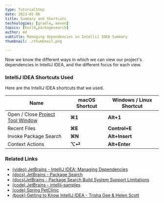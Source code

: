 ```yaml
---
type: TutorialStep
date: 2023-01-06
title: Summary and Shortcuts
technologies: [gradle, maven]
topics: [build,packagesearch]
author: md
subtitle: Managing dependencies in IntelliJ IDEA Summary
thumbnail: ./thumbnail.png

---
```


Now we know the different ways in which we can view our project's dependencies in IntelliJ IDEA, and the different focus for each view.

### IntelliJ IDEA Shortcuts Used
Here are the IntelliJ IDEA shortcuts that we used.

| Name                                                                                             | macOS Shortcut | Windows / Linux Shortcut |
|--------------------------------------------------------------------------------------------------|----------------|--------------------------|
| Open / Close [Project Tool Window](https://www.jetbrains.com/help/idea/project-tool-window.html) | **⌘1**         | **Alt+1**                |
| Recent Files                                                                                     | **⌘E**         | **Control+E**            |
| Invoke Package Search                                                                            | **⌘N**         | **Alt+Insert**           |
| Context Actions                                                                                  | **⌥⏎**         | **Alt+Enter**            |


### Related Links
- [(video) JetBrains - IntelliJ IDEA: Managing Dependencies](https://www.youtube.com/watch?v=nqb9yAecM9Y)
- [(docs) JetBrains - Package Search](https://www.jetbrains.com/help/idea/package-search.html)
- [(docs)JetBrains - Package Search Build System Support Limitations](https://www.jetbrains.com/help/idea/package-search-build-system-support-limitations.html)
- [(code) JetBrains - intellij-samples](https://github.com/JetBrains/intellij-samples)
- [(code) Spring PetClinic](https://github.com/spring-projects/spring-petclinic)
- [(book) Getting to Know IntelliJ IDEA - Trisha Gee & Helen Scott](https://leanpub.com/gettingtoknowIntelliJIDEA)


